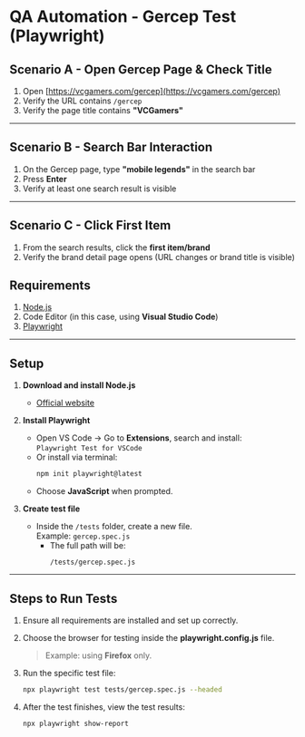 # QA Automation - Gercep Test (Playwright)

## Scenario A - Open Gercep Page & Check Title
1. Open [https://vcgamers.com/gercep](https://vcgamers.com/gercep)
2. Verify the URL contains `/gercep`
3. Verify the page title contains **"VCGamers"**

---

## Scenario B - Search Bar Interaction
1. On the Gercep page, type **"mobile legends"** in the search bar
2. Press **Enter**
3. Verify at least one search result is visible

---

## Scenario C - Click First Item
1. From the search results, click the **first item/brand**
2. Verify the brand detail page opens (URL changes or brand title is visible)


## **Requirements**
1. [Node.js](https://nodejs.org/en/download/)  
2. Code Editor (in this case, using **Visual Studio Code**)  
3. [Playwright](https://playwright.dev/)

---

## **Setup**
1. **Download and install Node.js**  
   - [Official website](https://nodejs.org/en/download/)

2. **Install Playwright**  
   - Open VS Code → Go to **Extensions**, search and install:  
     `Playwright Test for VSCode`  
   - Or install via terminal:
     ```bash
     npm init playwright@latest
     ```
   - Choose **JavaScript** when prompted.

3. **Create test file**  
   - Inside the `/tests` folder, create a new file.  
     Example: `gercep.spec.js`  
     - The full path will be:  
       ```
       /tests/gercep.spec.js
       ```

---

## **Steps to Run Tests**
1. Ensure all requirements are installed and set up correctly.  
2. Choose the browser for testing inside the **playwright.config.js** file.  
   > Example: using **Firefox** only.
3. Run the specific test file:
   ```bash
   npx playwright test tests/gercep.spec.js --headed

4. After the test finishes, view the test results:

   ```bash
   npx playwright show-report

